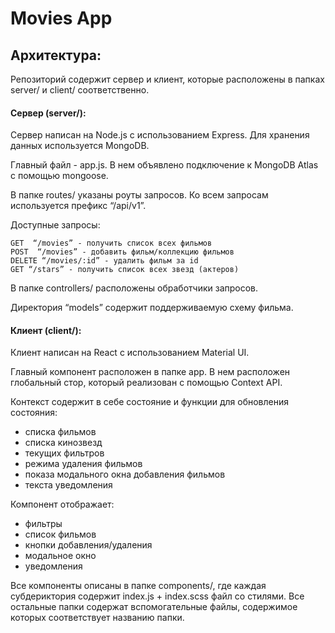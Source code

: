 # Movies App
## Архитектура:
Репозиторий содержит сервер и клиент, которые расположены в папках server/ и client/ соответственно.

#### Сервер (server/):

Сервер написан на Node.js с использованием Express. Для хранения данных используется MongoDB.

Главный файл - app.js. В нем объявлено подключение к MongoDB Atlas с помощью mongoose. 

В папке routes/ указаны роуты запросов. Ко всем запросам используется префикс “/api/v1”.
	
Доступные запросы:

    GET  “/movies” - получить список всех фильмов
    POST  “/movies” - добавить фильм/коллекцию фильмов
    DELETE “/movies/:id” - удалить фильм за id
    GET “/stars” - получить список всех звезд (актеров)
	
В папке controllers/ расположены обработчики запросов.

Директория “models” содержит поддерживаемую схему фильма.


#### Клиент (client/):

Клиент написан на React с использованием Material UI.

Главный компонент расположен в папке app.
В нем расположен глобальный стор, который реализован с помощью Context API.

Контекст содержит в себе состояние и функции для обновления состояния:
- списка фильмов
- списка кинозвезд
- текущих фильтров
- режима удаления фильмов
- показа модального окна добавления фильмов
- текста уведомления


Компонент отображает:
- фильтры
- список фильмов
- кнопки добавления/удаления
- модальное окно
- уведомления

Все компоненты описаны в папке components/, где каждая субдериктория содержит index.js + index.scss файл со стилями.
Все остальные папки содержат вспомогательные файлы, содержимое которых соответствует названию папки.
